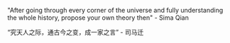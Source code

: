 "After going through every corner of the universe and fully understanding the whole history, propose your own theory then" - Sima Qian

“究天人之际，通古今之变，成一家之言” - 司马迁

